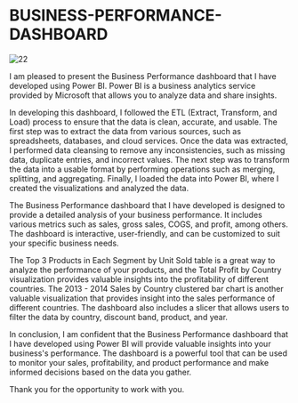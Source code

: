 # BUSINESS-PERFORMANCE-DASHBOARD

![22](https://github.com/YohannesMeshesha/BUSINESS-PERFORMANCE-DASHBOARD-/assets/131899006/4627730f-cf64-45e2-9de6-7a09d944e25b)


I am pleased to present the Business Performance dashboard that I have developed using Power BI. Power BI is a business analytics service provided by Microsoft that allows you to analyze data and share insights.

In developing this dashboard, I followed the ETL (Extract, Transform, and Load) process to ensure that the data is clean, accurate, and usable. The first step was to extract the data from various sources, such as spreadsheets, databases, and cloud services. Once the data was extracted, I performed data cleansing to remove any inconsistencies, such as missing data, duplicate entries, and incorrect values. The next step was to transform the data into a usable format by performing operations such as merging, splitting, and aggregating. Finally, I loaded the data into Power BI, where I created the visualizations and analyzed the data.

The Business Performance dashboard that I have developed is designed to provide a detailed analysis of your business performance. It includes various metrics such as sales, gross sales, COGS, and profit, among others. The dashboard is interactive, user-friendly, and can be customized to suit your specific business needs.

The Top 3 Products in Each Segment by Unit Sold table is a great way to analyze the performance of your products, and the Total Profit by Country visualization provides valuable insights into the profitability of different countries. The 2013 - 2014 Sales by Country clustered bar chart is another valuable visualization that provides insight into the sales performance of different countries. The dashboard also includes a slicer that allows users to filter the data by country, discount band, product, and year.

In conclusion, I am confident that the Business Performance dashboard that I have developed using Power BI will provide valuable insights into your business's performance. The dashboard is a powerful tool that can be used to monitor your sales, profitability, and product performance and make informed decisions based on the data you gather.

Thank you for the opportunity to work with you.

